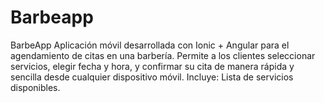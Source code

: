 # Barbeapp
BarbeApp  Aplicación móvil desarrollada con Ionic + Angular para el agendamiento de citas en una barbería. Permite a los clientes seleccionar servicios, elegir fecha y hora, y confirmar su cita de manera rápida y sencilla desde cualquier dispositivo móvil.  Incluye:  Lista de servicios disponibles. 

